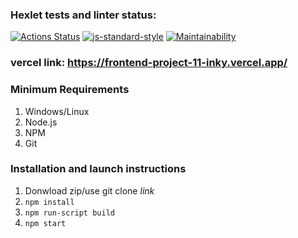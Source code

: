 ### Hexlet tests and linter status:
[![Actions Status](https://github.com/peperopuripuri/frontend-project-11/workflows/hexlet-check/badge.svg)](https://github.com/peperopuripuri/frontend-project-11/actions)
[![js-standard-style](https://img.shields.io/badge/code%20style-standard-brightgreen.svg)](http://standardjs.com)
[![Maintainability](https://api.codeclimate.com/v1/badges/90b72a34caba5b35d822/maintainability)](https://codeclimate.com/github/peperopuripuri/frontend-project-111/maintainability)

### vercel link: https://frontend-project-11-inky.vercel.app/

### Minimum Requirements
1. Windows/Linux
2. Node.js
3. NPM
4. Git

### Installation and launch instructions
1. Donwload zip/use git clone *link*
2. `npm install`
3. `npm run-script build`
4. `npm start`